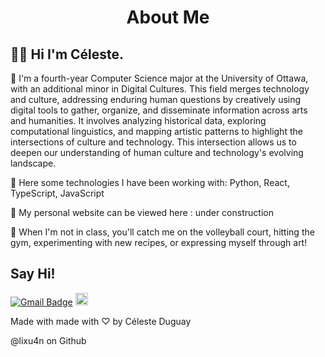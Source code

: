 <h1 align='center'> About Me </h1>
<h2 > 👋🏻 Hi I'm Céleste. </h2>

💫 I'm a fourth-year Computer Science major at the University of Ottawa, with an additional minor in Digital Cultures. This field merges technology and culture, addressing enduring human questions by creatively using digital tools to gather, organize, and disseminate information across arts and humanities. It involves analyzing historical data, exploring computational linguistics, and mapping artistic patterns to highlight the intersections of culture and technology. This intersection allows us to deepen our understanding of human culture and technology's evolving landscape.

👾 Here some technologies I have been working with: Python, React, TypeScript, JavaScript 

👾 My personal website can be viewed here : under construction

👾 When I'm not in class, you'll catch me on the volleyball court, hitting the gym, experimenting with new recipes, or expressing myself through art!

<h2 > Say Hi! </h2>

[![Gmail Badge](https://img.shields.io/badge/Gmail-d14836?style=flat-square&logo=Gmail&logoColor=white)](mailto:cdugu093@uottawa.ca)
<a href="https://www.linkedin.com/in/celesteduguay" target="_blank">
  <img height="20" src="https://img.shields.io/badge/LinkedIn-0077B5?style=for-the-badge&logo=linkedin&logoColor=white" />
</a>


<p> Made with made with ♡ by Céleste Duguay </p>
<p> @lixu4n on Github</p>
